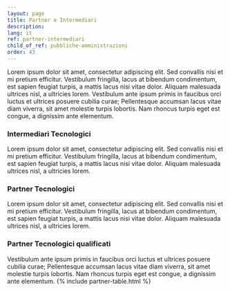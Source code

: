 ```yaml
---
layout: page
title: Partner e Intermediari
description: 
lang: it
ref: partner-intermediari
child_of_ref: pubbliche-amministrazioni
order: 43
---
```


Lorem ipsum dolor sit amet, consectetur adipiscing elit. Sed convallis nisi et mi pretium efficitur. Vestibulum fringilla, lacus at bibendum condimentum, est sapien feugiat turpis, a mattis lacus nisi vitae dolor. Aliquam malesuada ultrices nisl, a ultricies lorem. Vestibulum ante ipsum primis in faucibus orci luctus et ultrices posuere cubilia curae; Pellentesque accumsan lacus vitae diam viverra, sit amet molestie turpis lobortis. Nam rhoncus turpis eget est congue, a dignissim ante elementum. 


### Intermediari Tecnologici 
Lorem ipsum dolor sit amet, consectetur adipiscing elit. Sed convallis nisi et mi pretium efficitur. Vestibulum fringilla, lacus at bibendum condimentum, est sapien feugiat turpis, a mattis lacus nisi vitae dolor. Aliquam malesuada ultrices nisl, a ultricies lorem.

### Partner Tecnologici 
Lorem ipsum dolor sit amet, consectetur adipiscing elit. Sed convallis nisi et mi pretium efficitur. Vestibulum fringilla, lacus at bibendum condimentum, est sapien feugiat turpis, a mattis lacus nisi vitae dolor. Aliquam malesuada ultrices nisl, a ultricies lorem.

### Partner Tecnologici qualificati
Vestibulum ante ipsum primis in faucibus orci luctus et ultrices posuere cubilia curae; Pellentesque accumsan lacus vitae diam viverra, sit amet molestie turpis lobortis. Nam rhoncus turpis eget est congue, a dignissim ante elementum. 
{% include partner-table.html %}
